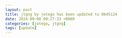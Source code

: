 ```yaml
---
layout: post
title: jtgng by jotego has been updated to 0645124
date: 2024-09-08 09:27:23 +0000
categories: [jotego, jtgng]
tags: [update]
---
```


